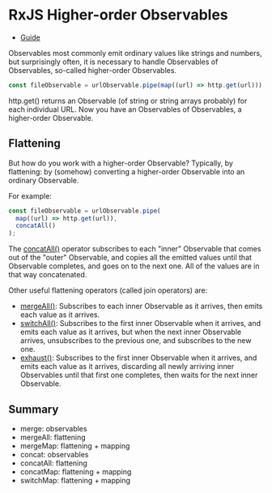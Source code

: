 # RxJS Higher-order Observables

- [Guide](https://rxjs-dev.firebaseapp.com/guide/operators#higher-order-observables)

Observables most commonly emit ordinary values like strings and numbers, but surprisingly often, it is necessary to
handle Observables of Observables, so-called higher-order Observables.

```javascript
const fileObservable = urlObservable.pipe(map((url) => http.get(url)));
```

http.get() returns an Observable (of string or string arrays probably) for each individual URL.
Now you have an Observables of Observables, a higher-order Observable.

## Flattening

But how do you work with a higher-order Observable? Typically, by flattening: by (somehow) converting a higher-order
Observable into an ordinary Observable.

For example:

```javascript
const fileObservable = urlObservable.pipe(
  map((url) => http.get(url)),
  concatAll()
);
```

The [concatAll()](https://rxjs-dev.firebaseapp.com/api/operators/concatAll) operator subscribes to each "inner"
Observable that comes out of the "outer" Observable, and copies all the emitted values until that Observable completes,
and goes on to the next one. All of the values are in that way concatenated.

Other useful flattening operators (called join operators) are:

- [mergeAll()](https://rxjs-dev.firebaseapp.com/api/operators/mergeAll): Subscribes to each inner Observable as it
  arrives, then emits each value as it arrives.
- [switchAll()](https://rxjs-dev.firebaseapp.com/api/operators/switchAll): Subscribes to the first inner Observable when
  it arrives, and emits each value as it arrives, but when the next inner Observable arrives, unsubscribes to the
  previous one, and subscribes to the new one.
- [exhaust()](https://rxjs-dev.firebaseapp.com/api/operators/exhaust): Subscribes to the first inner Observable when it
  arrives, and emits each value as it arrives, discarding all newly arriving inner Observables until that first one
  completes, then waits for the next inner Observable.

## Summary

- merge: observables
- mergeAll: flattening
- mergeMap: flattening + mapping
- concat: observables
- concatAll: flattening
- concatMap: flattening + mapping
- switchMap: flattening + mapping
